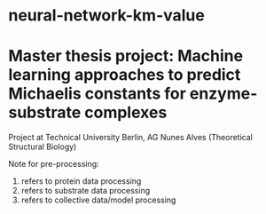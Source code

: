 # neural-network-km-value

# <b>Master thesis project: Machine learning approaches to predict Michaelis constants for enzyme-substrate complexes</b>

Project at Technical University Berlin, AG Nunes Alves (Theoretical Structural Biology)

Note for pre-processing: 
1) refers to protein data processing
2) refers to substrate data processing
3) refers to collective data/model processing

